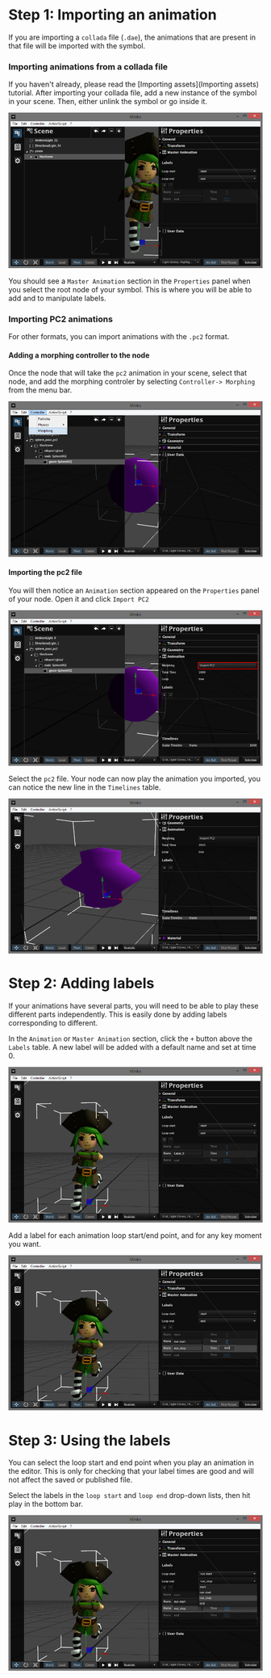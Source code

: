 Step 1: Importing an animation
==============================

If you are importing a `collada` file (`.dae`), the animations that are present in that file will be imported with the symbol.

### Importing animations from a collada file

If you haven't already, please read the [Importing assets](Importing assets) tutorial. After importing your collada file, add a new instance of the symbol in your scene. Then, either unlink the symbol or go inside it.

![](../../doc/image/Masteranim.png "../../doc/image/Masteranim.png")

You should see a `Master Animation` section in the `Properties` panel when you select the root node of your symbol. This is where you will be able to add and to manipulate labels.

### Importing PC2 animations

For other formats, you can import animations with the `.pc2` format.

#### Adding a morphing controller to the node

Once the node that will take the `pc2` animation in your scene, select that node, and add the morphing controler by selecting `Controller-> Morphing` from the menu bar.

![](../../doc/image/Morphingcontroller1.png "../../doc/image/Morphingcontroller1.png")

#### Importing the pc2 file

You will then notice an `Animation` section appeared on the `Properties` panel of your node. Open it and click `Import PC2`

![](../../doc/image/Importpc2.png "../../doc/image/Importpc2.png")

Select the `pc2` file. Your node can now play the animation you imported, you can notice the new line in the `Timelines` table.

![](../../doc/image/Imporedtpc2.png "../../doc/image/Imporedtpc2.png")

Step 2: Adding labels
=====================

If your animations have several parts, you will need to be able to play these different parts independently. This is easily done by adding labels corresponding to different.

In the `Animation` or `Master Animation` section, click the `+` button above the `Labels` table. A new label will be added with a default name and set at time 0.

![](../../doc/image/Addlabel1.png "../../doc/image/Addlabel1.png")

Add a label for each animation loop start/end point, and for any key moment you want.

![](../../doc/image/Addlabel2.png "../../doc/image/Addlabel2.png")

Step 3: Using the labels
========================

You can select the loop start and end point when you play an animation in the editor. This is only for checking that your label times are good and will not affect the saved or published file.

Select the labels in the `loop start` and `loop end` drop-down lists, then hit play in the bottom bar.

![](../../doc/image/Animationloop.png "../../doc/image/Animationloop.png")

